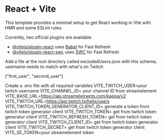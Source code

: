 # React + Vite

This template provides a minimal setup to get React working in Vite with HMR and some ESLint rules.

Currently, two official plugins are available:

- [@vitejs/plugin-react](https://github.com/vitejs/vite-plugin-react/blob/main/packages/plugin-react/README.md) uses [Babel](https://babeljs.io/) for Fast Refresh
- [@vitejs/plugin-react-swc](https://github.com/vitejs/vite-plugin-react-swc) uses [SWC](https://swc.rs/) for Fast Refresh

Add a file at the root directory called excludedUsers.json with this schema, username needs to match with what's on Twitch

["first_user", "second_user"]

Create a .env file with all required variables
VITE_TWITCH_USER=your twitch username
VITE_CHANNEL_ID= your channel ID from streamelement
VITE_BASE_URL=https://api.streamelements.com/kappa/v2
VITE_TWITCH_URL=https://api.twitch.tv/helix/users
VITE_TWITCH_TOKEN_GENERATOR_CLIENT_ID= generate a token from twitch token generator client
VITE_TWITCH_TOKEN= get from twitch token generator client
VITE_TWITCH_REFRESH_TOKEN= get from twitch token generator client
VITE_TWITCH_CLIENT_ID= get from twitch token generator client
VITE_TWITCH_SECRET= get from twitch token generator client
VITE_SE_TOKEN=your streamelement token
